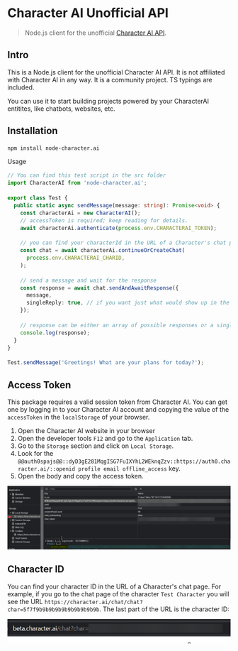 # Character AI Unofficial API

> Node.js client for the unofficial [Character AI API](https://character.ai/).

## Intro

This is a Node.js client for the unofficial Character AI API. It is not affiliated with Character AI in any way. It is a community project. TS typings are included.

You can use it to start building projects powered by your CharacterAI entitites, like chatbots, websites, etc.

## Installation

```bash
npm install node-character.ai
```

Usage

```ts
// You can find this test script in the src folder
import CharacterAI from 'node-character.ai';

export class Test {
  public static async sendMessage(message: string): Promise<void> {
    const characterAi = new CharacterAI();
    // accessToken is required; keep reading for details.
    await characterAi.authenticate(process.env.CHARACTERAI_TOKEN);

    // you can find your characterId in the URL of a Character's chat page. Keep reading for details.
    const chat = await characterAi.continueOrCreateChat(
      process.env.CHARACTERAI_CHARID,
    );

    // send a message and wait for the response
    const response = await chat.sendAndAwaitResponse({
      message,
      singleReply: true, // if you want just what would show up in the chat, set this to true
    });

    // response can be either an array of possible responses or a single response
    console.log(response);
  }
}

Test.sendMessage('Greetings! What are your plans for today?');
```

## Access Token

This package requires a valid session token from Character AI. You can get one by logging in to your Character AI account and copying the value of the `accessToken` in the `localStorage` of your browser.

1. Open the Character AI website in your browser
2. Open the developer tools `F12` and go to the `Application` tab.
3. Go to the `Storage` section and click on `Local Storage`.
4. Look for the `@@auth0spajs@@::dyD3gE281MqgISG7FuIXYhL2WEknqZzv::https://auth0.character.ai/::openid profile email offline_access` key.
5. Open the body and copy the access token.

![Access Token](./assets/accessTokenExample.png)

## Character ID

You can find your character ID in the URL of a Character's chat page. For example, if you go to the chat page of the character `Test Character` you will see the URL `https://character.ai/chat/chat?char=5f7f9b9b9b9b9b9b9b9b9b9b`. The last part of the URL is the character ID:

![Character ID](./assets/charIdExample.png)

